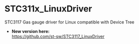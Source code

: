 # STC311x_LinuxDriver
STC3117 Gas gauge driver for Linux compatible with Device Tree

* __New version here:__   <br />
https://github.com/st-sw/STC3117_LinuxDriver  <br />
